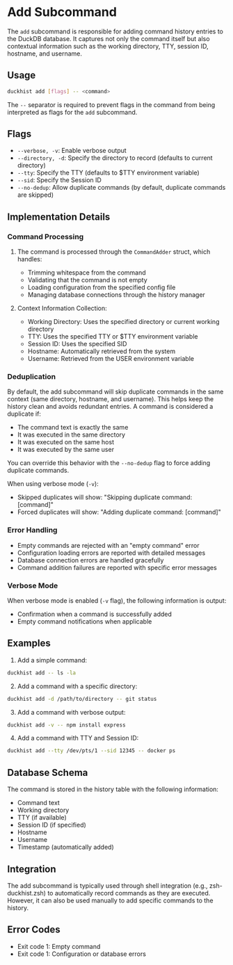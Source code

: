 # Add Subcommand

The `add` subcommand is responsible for adding command history entries to the DuckDB database. It captures not only the command itself but also contextual information such as the working directory, TTY, session ID, hostname, and username.

## Usage

```bash
duckhist add [flags] -- <command>
```

The `--` separator is required to prevent flags in the command from being interpreted as flags for the `add` subcommand.

## Flags

- `--verbose, -v`: Enable verbose output
- `--directory, -d`: Specify the directory to record (defaults to current directory)
- `--tty`: Specify the TTY (defaults to $TTY environment variable)
- `--sid`: Specify the Session ID
- `--no-dedup`: Allow duplicate commands (by default, duplicate commands are skipped)

## Implementation Details

### Command Processing

1. The command is processed through the `CommandAdder` struct, which handles:

   - Trimming whitespace from the command
   - Validating that the command is not empty
   - Loading configuration from the specified config file
   - Managing database connections through the history manager

2. Context Information Collection:
   - Working Directory: Uses the specified directory or current working directory
   - TTY: Uses the specified TTY or $TTY environment variable
   - Session ID: Uses the specified SID
   - Hostname: Automatically retrieved from the system
   - Username: Retrieved from the USER environment variable

### Deduplication

By default, the add subcommand will skip duplicate commands in the same context (same directory, hostname, and username). This helps keep the history clean and avoids redundant entries. A command is considered a duplicate if:

- The command text is exactly the same
- It was executed in the same directory
- It was executed on the same host
- It was executed by the same user

You can override this behavior with the `--no-dedup` flag to force adding duplicate commands.

When using verbose mode (`-v`):

- Skipped duplicates will show: "Skipping duplicate command: [command]"
- Forced duplicates will show: "Adding duplicate command: [command]"

### Error Handling

- Empty commands are rejected with an "empty command" error
- Configuration loading errors are reported with detailed messages
- Database connection errors are handled gracefully
- Command addition failures are reported with specific error messages

### Verbose Mode

When verbose mode is enabled (`-v` flag), the following information is output:

- Confirmation when a command is successfully added
- Empty command notifications when applicable

## Examples

1. Add a simple command:

```bash
duckhist add -- ls -la
```

2. Add a command with a specific directory:

```bash
duckhist add -d /path/to/directory -- git status
```

3. Add a command with verbose output:

```bash
duckhist add -v -- npm install express
```

4. Add a command with TTY and Session ID:

```bash
duckhist add --tty /dev/pts/1 --sid 12345 -- docker ps
```

## Database Schema

The command is stored in the history table with the following information:

- Command text
- Working directory
- TTY (if available)
- Session ID (if specified)
- Hostname
- Username
- Timestamp (automatically added)

## Integration

The add subcommand is typically used through shell integration (e.g., zsh-duckhist.zsh) to automatically record commands as they are executed. However, it can also be used manually to add specific commands to the history.

## Error Codes

- Exit code 1: Empty command
- Exit code 1: Configuration or database errors
